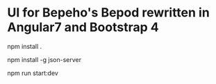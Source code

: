 # UI for Bepeho's Bepod rewritten in Angular7 and Bootstrap 4

npm install .

npm install -g json-server

npm run start:dev
